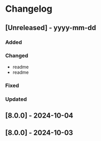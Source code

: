 # Changelog
## [Unreleased] - yyyy-mm-dd

### Added

### Changed
- readme
- readme

### Fixed

### Updated

## [8.0.0] - 2024-10-04


## [8.0.0] - 2024-10-03

